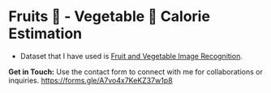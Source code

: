 # Fruits 🍉 - Vegetable 🥕 Calorie Estimation

- Dataset that I have used is [Fruit and Vegetable Image Recognition](https://www.kaggle.com/kritikseth/fruit-and-vegetable-image-recognition).

**Get in Touch:** Use the contact form to connect with me for collaborations or inquiries.
https://forms.gle/A7vo4x7KeKZ37w1p8
